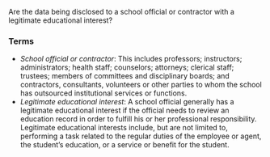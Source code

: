 Are the data being disclosed to a school official or contractor with a legitimate educational interest?

### Terms
* *School official or contractor*: This includes professors; instructors; administrators; health staff; counselors; attorneys; clerical staff; trustees; members of committees and disciplinary boards; and contractors, consultants, volunteers or other parties to whom the school has outsourced institutional services or functions.
* *Legitimate educational interest*: A school official generally has a legitimate educational interest if the official needs to review an education record in order to fulfill his or her professional responsibility. Legitimate educational interests include, but are not limited to, performing a task related to the regular duties of the employee or agent, the student’s education, or a service or benefit for the student.
